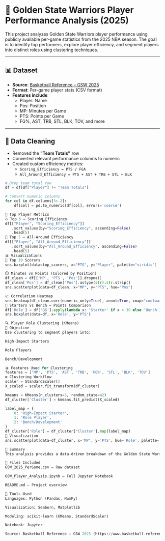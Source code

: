 # 🏀 Golden State Warriors Player Performance Analysis (2025)

This project analyzes Golden State Warriors player performance using publicly available per-game statistics from the 2025 NBA season. The goal is to identify top performers, explore player efficiency, and segment players into distinct roles using clustering techniques.

---

## 📊 Dataset

- **Source**: [Basketball Reference – GSW 2025](https://www.basketball-reference.com/teams/GSW/2025.html)
- **Format**: Per-game player stats (CSV format)
- **Features include**:
  - Player: Name
  - Pos: Position
  - MP: Minutes per Game
  - PTS: Points per Game
  - FG%, AST, TRB, STL, BLK, TOV, and more

---

## 🧼 Data Cleaning

- Removed the **"Team Totals"** row
- Converted relevant performance columns to numeric
- Created custom efficiency metrics:
  - `Scoring_Efficiency = PTS / FGA`
  - `All_Around_Efficiency = PTS + AST + TRB + STL + BLK`

```python
# Drop team total row
df = df[df["Player"] != "Team Totals"]

# Convert numeric columns
for col in df.columns[3:-2]:
    df[col] = pd.to_numeric(df[col], errors='coerce')

🌟 Top Player Metrics
🔥 Top 5 – Scoring Efficiency
df[["Player", "Scoring_Efficiency"]]
   .sort_values(by="Scoring_Efficiency", ascending=False)
   .head(5)
🔁 Top 5 – All-Around Efficiency
df[["Player", "All_Around_Efficiency"]]
   .sort_values(by="All_Around_Efficiency", ascending=False)
   .head(5)
📊 Visualizations
🏀 Top 10 Scorers
sns.barplot(data=top_scorers, x="PTS", y="Player", palette="viridis")

⏱️ Minutes vs Points (Colored by Position)
df_clean = df[['MP', 'PTS', 'Pos']].dropna()
df_clean['Pos'] = df_clean['Pos'].astype(str).str.strip()
sns.scatterplot(data=df_clean, x="MP", y="PTS", hue="Pos")

📈 Correlation Heatmap
sns.heatmap(df_clean.corr(numeric_only=True), annot=True, cmap="coolwarm")
🧍 Starters vs Bench – Points Comparison
df['Role'] = df['GS'].apply(lambda x: 'Starter' if x > 30 else 'Bench')
sns.boxplot(data=df, x='Role', y='PTS')

🔍 Player Role Clustering (KMeans)
🎯 Objective
Use clustering to segment players into:

High-Impact Starters

Role Players

Bench/Development

📊 Features Used for Clustering
features = ['MP', 'PTS', 'AST', 'TRB', 'FG%', 'STL', 'BLK', 'TOV']
⚙️ Clustering Workflow
scaler = StandardScaler()
X_scaled = scaler.fit_transform(df_cluster)

kmeans = KMeans(n_clusters=3, random_state=42)
df_cluster['Cluster'] = kmeans.fit_predict(X_scaled)

label_map = {
    0: 'High-Impact Starter',
    1: 'Role Player',
    2: 'Bench/Development'
}
df_cluster['Role'] = df_cluster['Cluster'].map(label_map)
📍 Visualization
sns.scatterplot(data=df_cluster, x='MP', y='PTS', hue='Role', palette='Set2')

📌 Summary
This analysis provides a data-driven breakdown of the Golden State Warriors’ roster using advanced metrics and clustering. It helps uncover player strengths, roles, and potential development paths for lineup optimization and coaching decisions.

📁 Files Included
GSW_2025_PerGame.csv – Raw dataset

GSW_Player_Analysis.ipynb – Full Jupyter Notebook

README.md – Project overview

🧰 Tools Used
Languages: Python (Pandas, NumPy)

Visualization: Seaborn, Matplotlib

Modeling: scikit-learn (KMeans, StandardScaler)

Notebook: Jupyter

Source: Basketball Reference – GSW 2025 (https://www.basketball-reference.com/teams/GSW/2025.html)
